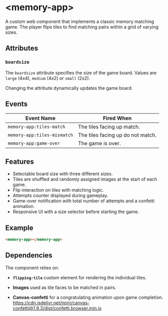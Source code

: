 # &lt;memory-app&gt;

A custom web component that implements a classic memory matching game. The player flips tiles to find matching pairs within a grid of varying sizes.

## Attributes

### `boardsize`

The `boardsize` attribute specifies the size of the game board. Values are `large` (4x4), `medium` (4x2) or `small` (2x2).

Changing the attribute dynamically updates the game board.

## Events

| Event Name      | Fired When                        |
| --------------- | --------------------------------- |
| `memory-app:tiles-match`    | The tiles facing up match.        |
| `memory-app:tiles-mismatch` | The tiles facing up do not match. |
| `memory-app:game-over`      | The game is over.                 |

## Features

- Selectable board size with three different sizes.
- Tiles are shuffled and randomly assigned images at the start of each game.
- Flip interaction on tiles with matching logic.
- Attempts counter displayed during gameplay.
- Game-over notification with total number of attempts and a confetti animation.
- Responsive UI with a size selector before starting the game.

## Example

```html
<memory-app></memory-app>
```

## Dependencies

The component relies on:

   - **`flipping-tile`** custom element for rendering the individual tiles.  
   <flipping-tile>  

   - **Images** used as tile faces to be matched in pairs.  

   - **Canvas-confetti** for a congratulating animation upon game completion.  
   https://cdn.jsdelivr.net/npm/canvas-confetti@1.9.3/dist/confetti.browser.min.js  
      

